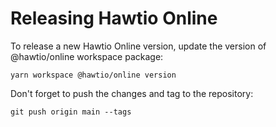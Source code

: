 # Releasing Hawtio Online

To release a new Hawtio Online version, update the version of @hawtio/online workspace package:
```
yarn workspace @hawtio/online version
```

Don't forget to push the changes and tag to the repository:
```
git push origin main --tags
```
